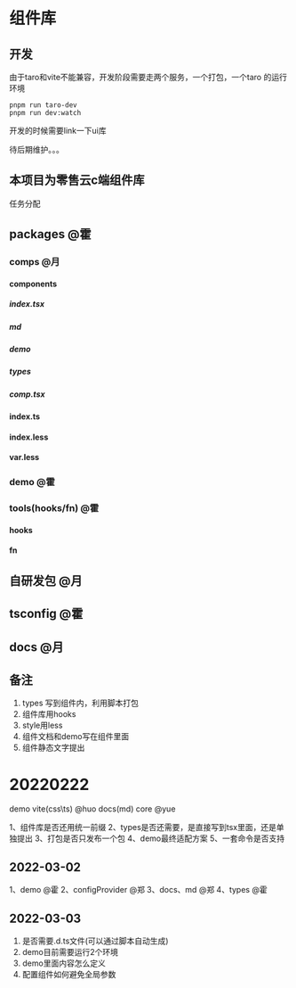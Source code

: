 # 组件库

## 开发
由于taro和vite不能兼容，开发阶段需要走两个服务，一个打包，一个taro 的运行环境

```shell
pnpm run taro-dev
pnpm run dev:watch
```

开发的时候需要link一下ui库

待后期维护。。。
## 本项目为零售云c端组件库
任务分配

## packages @霍
### comps @月
#### components
##### index.tsx
##### md
##### demo
##### types
##### comp.tsx
#### index.ts
#### index.less
#### var.less
### demo @霍
### tools(hooks/fn) @霍
#### hooks
#### fn
## 自研发包 @月
## tsconfig @霍
## docs @月

## 备注
1. types 写到组件内，利用脚本打包
2. 组件库用hooks
3. style用less
4. 组件文档和demo写在组件里面
5. 组件静态文字提出


# 20220222
demo vite(css\ts) @huo
docs(md) core @yue


1、组件库是否还用统一前缀
2、types是否还需要，是直接写到tsx里面，还是单独提出
3、打包是否只发布一个包
4、demo最终适配方案
5、一套命令是否支持

## 2022-03-02
1、demo @霍
2、configProvider @郑
3、docs、md @郑
4、types @霍

## 2022-03-03
1. 是否需要.d.ts文件(可以通过脚本自动生成)
2. demo目前需要运行2个环境
3. demo里面内容怎么定义
4. 配置组件如何避免全局参数